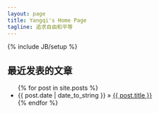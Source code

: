 ```yaml
---
layout: page
title: Yangqi's Home Page
tagline: 追求自由和平等
---
```

{% include JB/setup %}


## 最近发表的文章

<ul class="posts">
  {% for post in site.posts %}
    <li><span>{{ post.date | date_to_string }}</span> &raquo; <a href="{{ BASE_PATH }}{{ post.url }}">{{ post.title }}</a></li>
  {% endfor %}
</ul>


